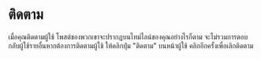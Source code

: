 # ติดตาม

เมื่อคุณติดตามผู้ใช้ โพสต์ของพวกเขาจะปรากฏบนไทม์ไลน์ของคุณอย่างไรก็ตาม จะไม่รวมการตอบกลับผู้ใช้รายอื่นหากต้องการติดตามผู้ใช้ ให้คลิกปุ่ม "ติดตาม" บนหน้าผู้ใช้ คลิกอีกครั้งเพื่อเลิกติดตาม
